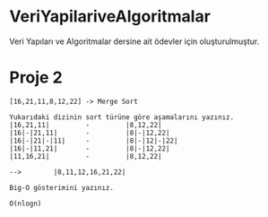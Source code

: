 # VeriYapilariveAlgoritmalar
Veri Yapıları ve Algoritmalar dersine ait ödevler için oluşturulmuştur. 

# Proje 2

`
[16,21,11,8,12,22] -> Merge Sort
`
```
Yukarıdaki dizinin sort türüne göre aşamalarını yazınız.
|16,21,11|         -         |8,12,22|
|16|-|21,11|       -         |8|-|12,22|
|16|-|21|-|11|     -         |8|-|12|-|22|
|16|-|11,21|       -         |8|-|12,22|
|11,16,21|         -         |8,12,22|
                   
-->        |8,11,12,16,21,22|
```
`
Big-O gösterimini yazınız.
`
```
O(nlogn)
```




